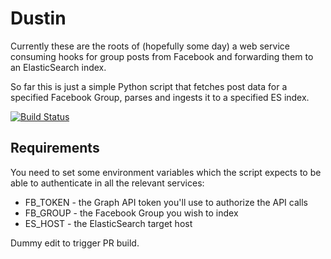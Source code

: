 # Dustin

Currently these are the roots of (hopefully some day) a web service consuming hooks for group posts from Facebook and forwarding them to an ElasticSearch index.

So far this is just a simple Python script that fetches post data for a specified Facebook Group, parses and ingests it to a specified ES index.

[![Build Status](https://travis-ci.org/msufa/dustin.svg?branch=master)](https://travis-ci.org/msufa/dustin)

## Requirements

You need to set some environment variables which the script expects to be able to authenticate in all the relevant services:
* FB_TOKEN - the Graph API token you'll use to authorize the API calls
* FB_GROUP - the Facebook Group you wish to index
* ES_HOST - the ElasticSearch target host

Dummy edit to trigger PR build.
